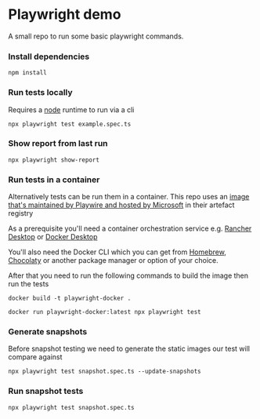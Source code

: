 # Playwright demo
A small repo to run some basic playwright commands.

### Install dependencies
```
npm install
```

### Run tests locally
Requires a [node](https://nodejs.org/en/download/package-manager) runtime to run via a cli

```
npx playwright test example.spec.ts
```

### Show report from last run
```
npx playwright show-report
```

### Run tests in a container
Alternatively tests can be run them in a container. This repo uses an [image that's maintained by Playwire and hosted by Microsoft](https://mcr.microsoft.com/en-us/product/playwright/about) in their artefact registry

As a prerequisite you'll need a container orchestration service e.g. [Rancher Desktop](https://rancherdesktop.io/) or [Docker Desktop](https://www.docker.com/products/docker-desktop/)

You'll also need the Docker CLI which you can get from [Homebrew](https://formulae.brew.sh/formula/docker), [Chocolaty](https://community.chocolatey.org/packages/docker-cli) or another package manager or option of your choice.

After that you need to run the following commands to build the image then run the tests
```
docker build -t playwright-docker .

docker run playwright-docker:latest npx playwright test
```

### Generate snapshots
Before snapshot testing we need to generate the static images our test will compare against
```
npx playwright test snapshot.spec.ts --update-snapshots
```

### Run snapshot tests
```
npx playwright test snapshot.spec.ts
```